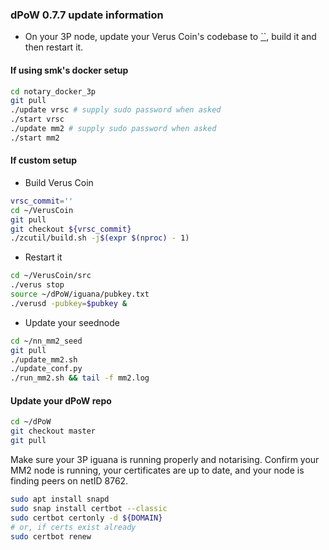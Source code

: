 ### dPoW 0.7.7 update information

- On your 3P node, update your Verus Coin's codebase to [``](https://github.com/VerusCoin/VerusCoin/tree/), build it and then restart it.

#### If using smk's docker setup

```bash
cd notary_docker_3p
git pull
./update vrsc # supply sudo password when asked
./start vrsc
./update mm2 # supply sudo password when asked
./start mm2
```

#### If custom setup

- Build Verus Coin

```bash
vrsc_commit=''
cd ~/VerusCoin
git pull
git checkout ${vrsc_commit}
./zcutil/build.sh -j$(expr $(nproc) - 1)
```

- Restart it

```bash
cd ~/VerusCoin/src
./verus stop
source ~/dPoW/iguana/pubkey.txt
./verusd -pubkey=$pubkey &
```

- Update your seednode

```bash
cd ~/nn_mm2_seed
git pull
./update_mm2.sh
./update_conf.py
./run_mm2.sh && tail -f mm2.log
```


#### Update your dPoW repo

```bash
cd ~/dPoW
git checkout master
git pull
```

Make sure your 3P iguana is running properly and notarising.
Confirm your MM2 node is running, your certificates are up to date, and your node is finding peers on netID 8762.
```bash
sudo apt install snapd
sudo snap install certbot --classic
sudo certbot certonly -d ${DOMAIN}
# or, if certs exist already
sudo certbot renew
```
